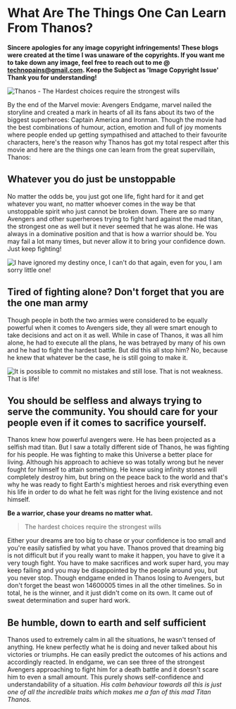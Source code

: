 # What Are The Things One Can Learn From Thanos?

**Sincere apologies for any image copyright infringements! These blogs were created at the time I was unaware of the copyrights. If you want me to take down any image, feel free to reach out to me @ technopains@gmail.com. Keep the Subject as 'Image Copyright Issue' Thank you for understanding!**

![Thanos - The Hardest choices require the strongest wills](https://cdn.wrytin.com/images/wrytup/r/1024/inspiring-thanos-quotes-at-jw8o4fns.jpeg)

By the end of the Marvel movie: Avengers Endgame, marvel nailed the storyline and created a mark in hearts of all its fans about its two of the biggest superheroes: Captain America and Ironman. Though the movie had the best combinations of humour, action, emotion and full of joy moments where people ended up getting sympathised and attached to their favourite characters, here's the reason why Thanos has got my total respect after this movie and here are the things one can learn from the great supervillain, Thanos:

## Whatever you do just be unstoppable

No matter the odds be, you just got one life, fight hard for it and get whatever you want, no matter whoever comes in the way be that unstoppable spirit who just cannot be broken down. There are so many Avengers and other superheroes trying to fight hard against the mad titan, the strongest one as well but it never seemed that he was alone. He was always in a dominative position and that is how a warrior should be. You may fail a lot many times, but never allow it to bring your confidence down. Just keep fighting!

![I have ignored my destiny once, I can't do that again, even for you, I am sorry little one!](https://cdn.wrytin.com/images/wrytup/r/1024/5dah9uv-jw8ow73j.jpeg)

## Tired of fighting alone? Don't forget that you are the one man army

Though people in both the two armies were considered to be equally powerful when it comes to Avengers side, they all were smart enough to take decisions and act on it as well. While in case of Thanos, it was all him alone, he had to execute all the plans, he was betrayed by many of his own and he had to fight the hardest battle. But did this all stop him? No, because he knew that whatever be the case, he is still going to make it.

![It is possible to commit no mistakes and still lose. That is not weakness. That is life!](https://cdn.wrytin.com/images/wrytup/r/1024/tgiri0p-jw8otdgm.jpeg)

## You should be selfless and always trying to serve the community. You should care for your people even if it comes to sacrifice yourself.

Thanos knew how powerful avengers were. He has been projected as a selfish mad titan. But I saw a totally different side of Thanos, he was fighting for his people. He was fighting to make this Universe a better place for living. Although his approach to achieve so was totally wrong but he never fought for himself to attain something. He knew using infinity stones will completely destroy him, but bring on the peace back to the world and that's why he was ready to fight Earth's mightiest heroes and risk everything even his life in order to do what he felt was right for the living existence and not himself.

**Be a warrior, chase your dreams no matter what.**

<blockquote>The hardest choices require the strongest wills</blockquote>

Either your dreams are too big to chase or your confidence is too small and you're easily satisfied by what you have. Thanos proved that dreaming big is not difficult but if you really want to make it happen, you have to give it a very tough fight. You have to make sacrifices and work super hard, you may keep failing and you may be disappointed by the people around you, but you never stop. Though endgame ended in Thanos losing to Avengers, but don't forget the beast won 14600005 times in all the other timelines. So in total, he is the winner, and it just didn't come on its own. It came out of sweat determination and super hard work.

## Be humble, down to earth and self sufficient

Thanos used to extremely calm in all the situations, he wasn't tensed of anything. He knew perfectly what he is doing and never talked about his victories or triumphs. He can easily predict the outcomes of his actions and accordingly reacted. In endgame, we can see three of the strongest Avengers approaching to fight him for a death battle and it doesn't scare him to even a small amount. This purely shows self-confidence and understandability of a situation. *His calm behaviour towards all this is just one of all the incredible traits which makes me a fan of this mad Titan Thanos.*

